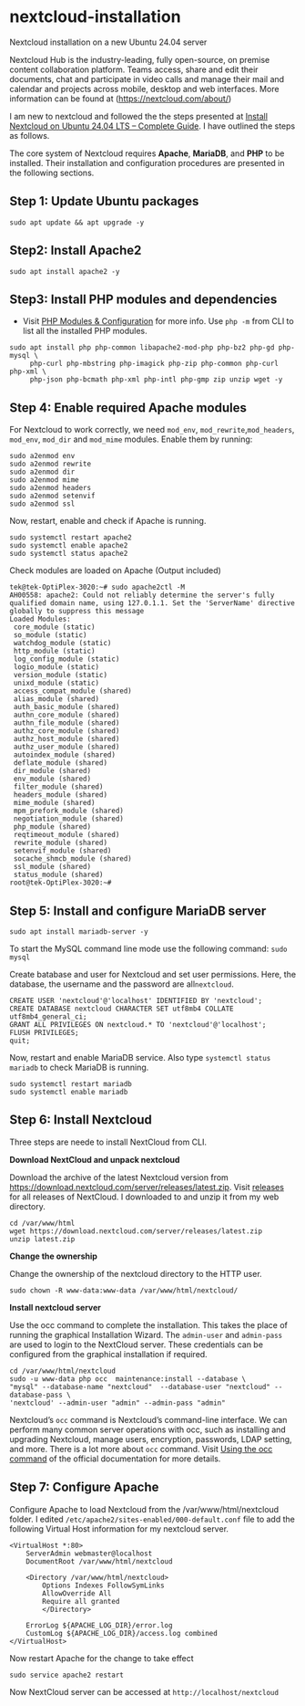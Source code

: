 # nextcloud-installation

Nextcloud installation on a new Ubuntu 24.04 server

Nextcloud Hub is the industry-leading, fully open-source, on premise content collaboration platform. Teams access, share and edit their documents, chat and participate in video calls and manage their mail and calendar and projects across mobile, desktop and web interfaces. More information can be found at (https://nextcloud.com/about/)

I am new to nextcloud and followed the the steps presented at [Install Nextcloud on Ubuntu 24.04 LTS – Complete Guide](https://mailserverguru.com/install-nextcloud-on-ubuntu-24-04-lts/). I have outlined the steps as follows.

The core system of Nextcloud requires **Apache**, **MariaDB**, and **PHP** to be installed. Their installation and configuration procedures are presented in the following sections.

## Step 1: Update Ubuntu packages

`sudo apt update && apt upgrade -y`

## Step2: Install Apache2

```
sudo apt install apache2 -y
```
## Step3: Install PHP modules and dependencies

- Visit [PHP Modules & Configuration](https://docs.nextcloud.com/server/latest/admin_manual/installation/php_configuration.html/) for more info. Use `php -m` from CLI to list all the installed PHP modules.
```
sudo apt install php php-common libapache2-mod-php php-bz2 php-gd php-mysql \
     php-curl php-mbstring php-imagick php-zip php-common php-curl php-xml \
     php-json php-bcmath php-xml php-intl php-gmp zip unzip wget -y
```

## Step 4: Enable required Apache modules

For Nextcloud to work correctly, we need `mod_env`, `mod_rewrite`,`mod_headers`, `mod_env`, `mod_dir` and `mod_mime` modules.
Enable them by running:
```
sudo a2enmod env
sudo a2enmod rewrite
sudo a2enmod dir
sudo a2enmod mime
sudo a2enmod headers
sudo a2enmod setenvif
sudo a2enmod ssl
```
Now, restart, enable and check if Apache is running.
```
sudo systemctl restart apache2
sudo systemctl enable apache2
sudo systemctl status apache2
```
Check modules are loaded on Apache (Output included)
```
tek@tek-OptiPlex-3020:~# sudo apache2ctl -M
AH00558: apache2: Could not reliably determine the server's fully qualified domain name, using 127.0.1.1. Set the 'ServerName' directive globally to suppress this message
Loaded Modules:
 core_module (static)
 so_module (static)
 watchdog_module (static)
 http_module (static)
 log_config_module (static)
 logio_module (static)
 version_module (static)
 unixd_module (static)
 access_compat_module (shared)
 alias_module (shared)
 auth_basic_module (shared)
 authn_core_module (shared)
 authn_file_module (shared)
 authz_core_module (shared)
 authz_host_module (shared)
 authz_user_module (shared)
 autoindex_module (shared)
 deflate_module (shared)
 dir_module (shared)
 env_module (shared)
 filter_module (shared)
 headers_module (shared)
 mime_module (shared)
 mpm_prefork_module (shared)
 negotiation_module (shared)
 php_module (shared)
 reqtimeout_module (shared)
 rewrite_module (shared)
 setenvif_module (shared)
 socache_shmcb_module (shared)
 ssl_module (shared)
 status_module (shared)
root@tek-OptiPlex-3020:~#
```
## Step 5: Install and configure MariaDB server
```
sudo apt install mariadb-server -y
```
To start the MySQL command line mode use the following command:
`sudo mysql`

Create batabase and user for Nextcloud and set user permissions. Here, the database, the username and the password are all`nextcloud`.
```
CREATE USER 'nextcloud'@'localhost' IDENTIFIED BY 'nextcloud';
CREATE DATABASE nextcloud CHARACTER SET utf8mb4 COLLATE utf8mb4_general_ci;
GRANT ALL PRIVILEGES ON nextcloud.* TO 'nextcloud'@'localhost';
FLUSH PRIVILEGES;
quit;

```
Now, restart and enable MariaDB service. Also type `systemctl status mariadb` to check MariaDB is running.
```
sudo systemctl restart mariadb
sudo systemctl enable mariadb
```

## Step 6: Install Nextcloud

Three steps are neede to install NextCloud from CLI.

**Download NextCloud and unpack nextcloud**

Download the archive of the latest Nextcloud version from https://download.nextcloud.com/server/releases/latest.zip. Visit [releases](https://download.nextcloud.com/server/releases/) for all releases of NextCloud. I downloaded to and unzip it from my web directory.
```
cd /var/www/html
wget https://download.nextcloud.com/server/releases/latest.zip
unzip latest.zip
```

**Change the ownership**

Change the ownership of the nextcloud directory to the HTTP user.
```
sudo chown -R www-data:www-data /var/www/html/nextcloud/
```
**Install nextcloud server**

Use the occ command to complete the installation. This takes the place of running the graphical Installation Wizard.
The `admin-user` and `admin-pass` are used to login to the NextCloud server. These credentials can be configured from the graphical installation if required.
```
cd /var/www/html/nextcloud
sudo -u www-data php occ  maintenance:install --database \
"mysql" --database-name "nextcloud"  --database-user "nextcloud" --database-pass \
'nextcloud' --admin-user "admin" --admin-pass "admin"
```
Nextcloud’s `occ` command is Nextcloud’s command-line interface. We can perform many common server operations with occ, such as installing and upgrading Nextcloud, manage users, encryption, passwords, LDAP setting, and more. There is a lot more about `occ` command. Visit [Using the occ command](https://docs.nextcloud.com/server/latest/admin_manual/occ_command.html#command-line-installation-label/) of the official documentation for more details.

## Step 7: Configure Apache

Configure Apache to load Nextcloud from the /var/www/html/nextcloud folder. I edited `/etc/apache2/sites-enabled/000-default.conf` file to add the following Virtual Host information for my nextcloud server. 
```  
<VirtualHost *:80>
	ServerAdmin webmaster@localhost
	DocumentRoot /var/www/html/nextcloud
	
	<Directory /var/www/html/nextcloud>
	    Options Indexes FollowSymLinks
	    AllowOverride All
	    Require all granted
        </Directory>
	
	ErrorLog ${APACHE_LOG_DIR}/error.log
	CustomLog ${APACHE_LOG_DIR}/access.log combined
</VirtualHost>
```
Now restart Apache for the change to take effect 
```
sudo service apache2 restart
```

Now NextCloud server can be accessed at `http://localhost/nextcloud`



  





